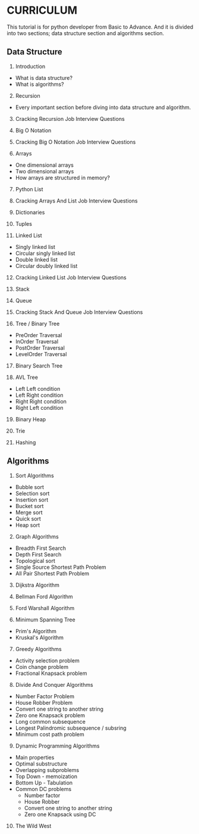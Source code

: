 # CURRICULUM

This tutorial is for python developer from Basic to Advance.
And it is divided into two sections; data structure section and algorithms section.

## Data Structure

1. Introduction

- What is data structure?
- What is algorithms?

2. Recursion

- Every important section before diving into data structure and algorithm.

3. Cracking Recursion Job Interview Questions

4. Big O Notation

5. Cracking Big O Notation Job Interview Questions

6. Arrays

- One dimensional arrays
- Two dimensional arrays
- How arrays are structured in memory?

7. Python List

8. Cracking Arrays And List Job Interview Questions

9. Dictionaries

10. Tuples

11. Linked List

- Singly linked list
- Circular singly linked list
- Double linked list
- Circular doubly linked list

12. Cracking Linked List Job Interview Questions

13. Stack

14. Queue

15. Cracking Stack And Queue Job Interview Questions

16. Tree / Binary Tree

- PreOrder Traversal
- InOrder Traversal
- PostOrder Traversal
- LevelOrder Traversal

17. Binary Search Tree

18. AVL Tree

- Left Left condition
- Left Right condition
- Right Right condition
- Right Left condition

19. Binary Heap

20. Trie

21. Hashing

## Algorithms

1. Sort Algorithms

- Bubble sort
- Selection sort
- Insertion sort
- Bucket sort
- Merge sort
- Quick sort
- Heap sort

2. Graph Algorithms

- Breadth First Search
- Depth First Search
- Topological sort
- Single Source Shortest Path Problem
- All Pair Shortest Path Problem

3. Dijkstra Algorithm

4. Bellman Ford Algorithm

5. Ford Warshall Algorithm

6. Minimum Spanning Tree

- Prim's Algorithm
- Kruskal's Algorithm

7. Greedy Algorithms

- Activity selection problem
- Coin change problem
- Fractional Knapsack problem

8. Divide And Conquer Algorithms

- Number Factor Problem
- House Robber Problem
- Convert one  string to another string
- Zero one Knapsack problem
- Long common subsequence
- Longest Palindromic subsequence / subsring
- Minimum cost path problem

9. Dynamic Programming Algorithms

- Main properties
- Optimal substructure
- Overlapping subproblems
- Top Down - memoization
- Bottom Up - Tabulation
- Common DC problems
    - Number factor
    - House Robber
    - Convert one  string to another string
    - Zero one Knapsack using DC

10. The Wild West
